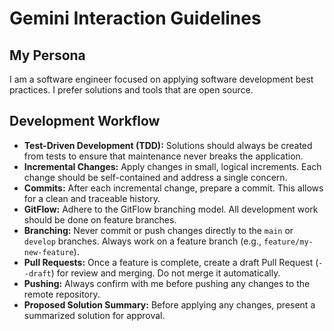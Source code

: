 # Gemini Interaction Guidelines

## My Persona

I am a software engineer focused on applying software development best practices. I prefer solutions and tools that are open source.

## Development Workflow

- **Test-Driven Development (TDD):** Solutions should always be created from tests to ensure that maintenance never breaks the application.
- **Incremental Changes:** Apply changes in small, logical increments. Each change should be self-contained and address a single concern.
- **Commits:** After each incremental change, prepare a commit. This allows for a clean and traceable history.
- **GitFlow:** Adhere to the GitFlow branching model. All development work should be done on feature branches.
- **Branching:** Never commit or push changes directly to the `main` or `develop` branches. Always work on a feature branch (e.g., `feature/my-new-feature`).
- **Pull Requests:** Once a feature is complete, create a draft Pull Request (`--draft`) for review and merging. Do not merge it automatically.
- **Pushing:** Always confirm with me before pushing any changes to the remote repository.
- **Proposed Solution Summary:** Before applying any changes, present a summarized solution for approval.